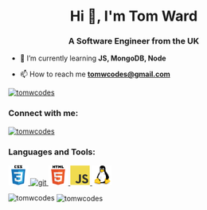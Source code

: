<h1 align="center">Hi 👋, I'm Tom Ward</h1>
<h3 align="center">A Software Engineer from the UK</h3>

- 🌱 I’m currently learning **JS, MongoDB, Node**

- 📫 How to reach me **tomwcodes@gmail.com**
<p align="left"> <a href="https://twitter.com/tomwcodes" target="blank"><img src="https://img.shields.io/twitter/follow/tomwcodes?logo=twitter&style=for-the-badge" alt="tomwcodes" /></a> </p>

<h3 align="left">Connect with me:</h3>
<p align="left">
<a href="https://linkedin.com/in/tomwcodes" target="blank"><img align="center" src="https://raw.githubusercontent.com/rahuldkjain/github-profile-readme-generator/master/src/images/icons/Social/linked-in-alt.svg" alt="tomwcodes" height="30" width="40" /></a>
</p>

<h3 align="left">Languages and Tools:</h3>
<p align="left"> <a href="https://www.w3schools.com/css/" target="_blank" rel="noreferrer"> <img src="https://raw.githubusercontent.com/devicons/devicon/master/icons/css3/css3-original-wordmark.svg" alt="css3" width="40" height="40"/> </a> <a href="https://git-scm.com/" target="_blank" rel="noreferrer"> <img src="https://www.vectorlogo.zone/logos/git-scm/git-scm-icon.svg" alt="git" width="40" height="40"/> </a> <a href="https://www.w3.org/html/" target="_blank" rel="noreferrer"> <img src="https://raw.githubusercontent.com/devicons/devicon/master/icons/html5/html5-original-wordmark.svg" alt="html5" width="40" height="40"/> </a> <a href="https://developer.mozilla.org/en-US/docs/Web/JavaScript" target="_blank" rel="noreferrer"> <img src="https://raw.githubusercontent.com/devicons/devicon/master/icons/javascript/javascript-original.svg" alt="javascript" width="40" height="40"/> </a> <a href="https://www.linux.org/" target="_blank" rel="noreferrer"> <img src="https://raw.githubusercontent.com/devicons/devicon/master/icons/linux/linux-original.svg" alt="linux" width="40" height="40"/> </a> </p>

<p><img align="left" src="https://github-readme-stats.vercel.app/api/top-langs?username=tomwcodes&show_icons=true&locale=en&layout=compact" alt="tomwcodes" /></p>

<p>&nbsp;<img align="center" src="https://github-readme-stats.vercel.app/api?username=tomwcodes&show_icons=true&locale=en" alt="tomwcodes" /></p>
